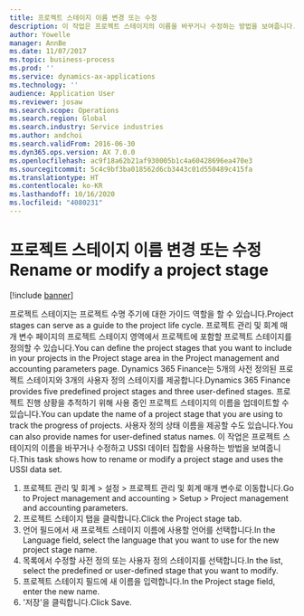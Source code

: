 ```yaml
---
title: 프로젝트 스테이지 이름 변경 또는 수정
description: 이 작업은 프로젝트 스테이지의 이름을 바꾸거나 수정하는 방법을 보여줍니다.
author: Yowelle
manager: AnnBe
ms.date: 11/07/2017
ms.topic: business-process
ms.prod: ''
ms.service: dynamics-ax-applications
ms.technology: ''
audience: Application User
ms.reviewer: josaw
ms.search.scope: Operations
ms.search.region: Global
ms.search.industry: Service industries
ms.author: andchoi
ms.search.validFrom: 2016-06-30
ms.dyn365.ops.version: AX 7.0.0
ms.openlocfilehash: ac9f18a62b21af930005b1c4a60428696ea470e3
ms.sourcegitcommit: 5c4c9bf3ba018562d6cb3443c01d550489c415fa
ms.translationtype: HT
ms.contentlocale: ko-KR
ms.lasthandoff: 10/16/2020
ms.locfileid: "4080231"
---
```

# <a name="rename-or-modify-a-project-stage"></a><span data-ttu-id="ae71e-103">프로젝트 스테이지 이름 변경 또는 수정</span><span class="sxs-lookup"><span data-stu-id="ae71e-103">Rename or modify a project stage</span></span>

[!include [banner](../../includes/banner.md)]

<span data-ttu-id="ae71e-104">프로젝트 스테이지는 프로젝트 수명 주기에 대한 가이드 역할을 할 수 있습니다.</span><span class="sxs-lookup"><span data-stu-id="ae71e-104">Project stages can serve as a guide to the project life cycle.</span></span> <span data-ttu-id="ae71e-105">프로젝트 관리 및 회계 매개 변수 페이지의 프로젝트 스테이지 영역에서 프로젝트에 포함할 프로젝트 스테이지를 정의할 수 있습니다.</span><span class="sxs-lookup"><span data-stu-id="ae71e-105">You can define the project stages that you want to include in your projects in the Project stage area in the Project management and accounting parameters page.</span></span> <span data-ttu-id="ae71e-106">Dynamics 365 Finance는 5개의 사전 정의된 프로젝트 스테이지와 3개의 사용자 정의 스테이지를 제공합니다.</span><span class="sxs-lookup"><span data-stu-id="ae71e-106">Dynamics 365 Finance provides five predefined project stages and three user-defined stages.</span></span> <span data-ttu-id="ae71e-107">프로젝트 진행 상황을 추적하기 위해 사용 중인 프로젝트 스테이지의 이름을 업데이트할 수 있습니다.</span><span class="sxs-lookup"><span data-stu-id="ae71e-107">You can update the name of a project stage that you are using to track the progress of projects.</span></span> <span data-ttu-id="ae71e-108">사용자 정의 상태 이름을 제공할 수도 있습니다.</span><span class="sxs-lookup"><span data-stu-id="ae71e-108">You can also provide names for user-defined status names.</span></span> <span data-ttu-id="ae71e-109">이 작업은 프로젝트 스테이지의 이름을 바꾸거나 수정하고 USSI 데이터 집합을 사용하는 방법을 보여줍니다.</span><span class="sxs-lookup"><span data-stu-id="ae71e-109">This task shows how to rename or modify a project stage and uses the USSI data set.</span></span>

1. <span data-ttu-id="ae71e-110">프로젝트 관리 및 회계 > 설정 > 프로젝트 관리 및 회계 매개 변수로 이동합니다.</span><span class="sxs-lookup"><span data-stu-id="ae71e-110">Go to Project management and accounting > Setup > Project management and accounting parameters.</span></span>
2. <span data-ttu-id="ae71e-111">프로젝트 스테이지 탭을 클릭합니다.</span><span class="sxs-lookup"><span data-stu-id="ae71e-111">Click the Project stage tab.</span></span>
3. <span data-ttu-id="ae71e-112">언어 필드에서 새 프로젝트 스테이지 이름에 사용할 언어를 선택합니다.</span><span class="sxs-lookup"><span data-stu-id="ae71e-112">In the Language field, select the language that you want to use for the new project stage name.</span></span>
4. <span data-ttu-id="ae71e-113">목록에서 수정할 사전 정의 또는 사용자 정의 스테이지를 선택합니다.</span><span class="sxs-lookup"><span data-stu-id="ae71e-113">In the list, select the predefined or user-defined stage that you want to modify.</span></span> 
5. <span data-ttu-id="ae71e-114">프로젝트 스테이지 필드에 새 이름을 입력합니다.</span><span class="sxs-lookup"><span data-stu-id="ae71e-114">In the Project stage field, enter the new name.</span></span>
6. <span data-ttu-id="ae71e-115">'저장'을 클릭합니다.</span><span class="sxs-lookup"><span data-stu-id="ae71e-115">Click Save.</span></span>
